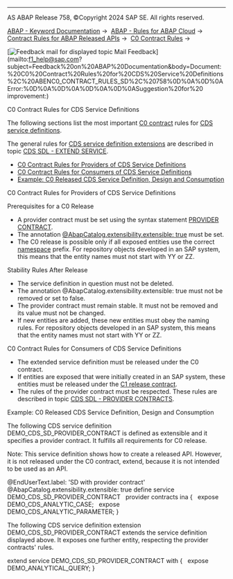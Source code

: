   

* * *

AS ABAP Release 758, ©Copyright 2024 SAP SE. All rights reserved.

[ABAP - Keyword Documentation](javascript:call_link\('abenabap.htm'\)) →  [ABAP - Rules for ABAP Cloud](javascript:call_link\('abenabap_strict_rules.htm'\)) →  [Contract Rules for ABAP Released APIs](javascript:call_link\('abenrestricted_apis.htm'\)) →  [C0 Contract Rules](javascript:call_link\('abenc0_contract_rules.htm'\)) → 

 [![](Mail.gif?object=Mail.gif "Feedback mail for displayed topic") Mail Feedback](mailto:f1_help@sap.com?subject=Feedback%20on%20ABAP%20Documentation&body=Document:%20C0%20Contract%20Rules%20for%20CDS%20Service%20Definitions%2C%20ABENC0_CONTRACT_RULES_SD%2C%20758%0D%0A%0D%0AError:%0D%0A%0D%0A%0D%0A%0D%0ASuggestion%20for%20
improvement:)

C0 Contract Rules for CDS Service Definitions

The following sections list the most important [C0 contract](javascript:call_link\('abenc0_contract_glosry.htm'\) "Glossary Entry") rules for [CDS service definitions](javascript:call_link\('abencds_service_definition_glosry.htm'\) "Glossary Entry").

The general rules for [CDS service definition extensions](javascript:call_link\('abencds_service_def_ext_glosry.htm'\) "Glossary Entry") are described in topic [CDS SDL - EXTEND SERVICE](javascript:call_link\('abensrvd_extend_service.htm'\)).

-   [C0 Contract Rules for Providers of CDS Service Definitions](#@@ITOC@@ABENC0_CONTRACT_RULES_SD_1)
-   [C0 Contract Rules for Consumers of CDS Service Definitions](#@@ITOC@@ABENC0_CONTRACT_RULES_SD_2)
-   [Example: C0 Released CDS Service Definition, Design and Consumption](#@@ITOC@@ABENC0_CONTRACT_RULES_SD_3)

C0 Contract Rules for Providers of CDS Service Definitions   

Prerequisites for a C0 Release

-   A provider contract must be set using the syntax statement [PROVIDER CONTRACT](javascript:call_link\('abensrvd_provider_contract.htm'\)).
-   The annotation [@AbapCatalog.extensibility.extensible: true](javascript:call_link\('abencds_define_service_annos.htm'\)) must be set.
-   The C0 release is possible only if all exposed entities use the correct [namespace](javascript:call_link\('abennames_repos_obj_guidl.htm'\) "Guideline") prefix. For repository objects developed in an SAP system, this means that the entity names must not start with YY or ZZ.

Stability Rules After Release

-   The service definition in question must not be deleted.
-   The annotation @AbapCatalog.extensibility.extensible: true must not be removed or set to false.
-   The provider contract must remain stable. It must not be removed and its value must not be changed.
-   If new entities are added, these new entities must obey the naming rules. For repository objects developed in an SAP system, this means that the entity names must not start with YY or ZZ.

C0 Contract Rules for Consumers of CDS Service Definitions   

-   The extended service definition must be released under the C0 contract.
-   If entities are exposed that were initially created in an SAP system, these entities must be released under the [C1 release contract](javascript:call_link\('abenc1_contract_glosry.htm'\) "Glossary Entry").
-   The rules of the provider contract must be respected. These rules are described in topic [CDS SDL - PROVIDER CONTRACTS](javascript:call_link\('abensrvd_provider_contract.htm'\)).

Example: C0 Released CDS Service Definition, Design and Consumption   

The following CDS service definition DEMO\_CDS\_SD\_PROVIDER\_CONTRACT is defined as extensible and it specifies a provider contract. It fulfills all requirements for C0 release.

Note: This service definition shows how to create a released API. However, it is not released under the C0 contract, extend, because it is not intended to be used as an API.

@EndUserText.label: 'SD with provider contract'
@AbapCatalog.extensibility.extensible: true
define service DEMO\_CDS\_SD\_PROVIDER\_CONTRACT
  provider contracts ina {
  expose DEMO\_CDS\_ANALYTIC\_CASE;
  expose DEMO\_CDS\_ANALYTIC\_PARAMETER;
}

The following CDS service definition extension DEMO\_CDS\_SD\_PROVIDER\_CONTRACT extends the service definition displayed above. It exposes one further entity, respecting the provider contracts' rules.

extend service DEMO\_CDS\_SD\_PROVIDER\_CONTRACT with {
  expose DEMO\_ANALYTICAL\_QUERY;
}